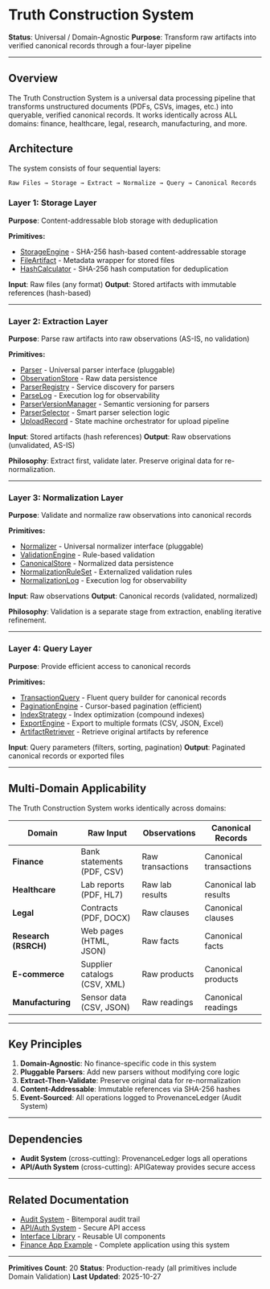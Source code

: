 # Truth Construction System

**Status**: Universal / Domain-Agnostic
**Purpose**: Transform raw artifacts into verified canonical records through a four-layer pipeline

---

## Overview

The Truth Construction System is a universal data processing pipeline that transforms unstructured documents (PDFs, CSVs, images, etc.) into queryable, verified canonical records. It works identically across ALL domains: finance, healthcare, legal, research, manufacturing, and more.

## Architecture

The system consists of four sequential layers:

```
Raw Files → Storage → Extract → Normalize → Query → Canonical Records
```

### Layer 1: Storage Layer
**Purpose**: Content-addressable blob storage with deduplication

**Primitives:**
- [StorageEngine](primitives/StorageEngine.md) - SHA-256 hash-based content-addressable storage
- [FileArtifact](primitives/FileArtifact.md) - Metadata wrapper for stored files
- [HashCalculator](primitives/HashCalculator.md) - SHA-256 hash computation for deduplication

**Input**: Raw files (any format)
**Output**: Stored artifacts with immutable references (hash-based)

---

### Layer 2: Extraction Layer
**Purpose**: Parse raw artifacts into raw observations (AS-IS, no validation)

**Primitives:**
- [Parser](primitives/Parser.md) - Universal parser interface (pluggable)
- [ObservationStore](primitives/ObservationStore.md) - Raw data persistence
- [ParserRegistry](primitives/ParserRegistry.md) - Service discovery for parsers
- [ParseLog](primitives/ParseLog.md) - Execution log for observability
- [ParserVersionManager](primitives/ParserVersionManager.md) - Semantic versioning for parsers
- [ParserSelector](primitives/ParserSelector.md) - Smart parser selection logic
- [UploadRecord](primitives/UploadRecord.md) - State machine orchestrator for upload pipeline

**Input**: Stored artifacts (hash references)
**Output**: Raw observations (unvalidated, AS-IS)

**Philosophy**: Extract first, validate later. Preserve original data for re-normalization.

---

### Layer 3: Normalization Layer
**Purpose**: Validate and normalize raw observations into canonical records

**Primitives:**
- [Normalizer](primitives/Normalizer.md) - Universal normalizer interface (pluggable)
- [ValidationEngine](primitives/ValidationEngine.md) - Rule-based validation
- [CanonicalStore](primitives/CanonicalStore.md) - Normalized data persistence
- [NormalizationRuleSet](primitives/NormalizationRuleSet.md) - Externalized validation rules
- [NormalizationLog](primitives/NormalizationLog.md) - Execution log for observability

**Input**: Raw observations
**Output**: Canonical records (validated, normalized)

**Philosophy**: Validation is a separate stage from extraction, enabling iterative refinement.

---

### Layer 4: Query Layer
**Purpose**: Provide efficient access to canonical records

**Primitives:**
- [TransactionQuery](primitives/TransactionQuery.md) - Fluent query builder for canonical records
- [PaginationEngine](primitives/PaginationEngine.md) - Cursor-based pagination (efficient)
- [IndexStrategy](primitives/IndexStrategy.md) - Index optimization (compound indexes)
- [ExportEngine](primitives/ExportEngine.md) - Export to multiple formats (CSV, JSON, Excel)
- [ArtifactRetriever](primitives/ArtifactRetriever.md) - Retrieve original artifacts by reference

**Input**: Query parameters (filters, sorting, pagination)
**Output**: Paginated canonical records or exported files

---

## Multi-Domain Applicability

The Truth Construction System works identically across domains:

| Domain | Raw Input | Observations | Canonical Records |
|--------|-----------|--------------|-------------------|
| **Finance** | Bank statements (PDF, CSV) | Raw transactions | Canonical transactions |
| **Healthcare** | Lab reports (PDF, HL7) | Raw lab results | Canonical lab results |
| **Legal** | Contracts (PDF, DOCX) | Raw clauses | Canonical clauses |
| **Research (RSRCH)** | Web pages (HTML, JSON) | Raw facts | Canonical facts |
| **E-commerce** | Supplier catalogs (CSV, XML) | Raw products | Canonical products |
| **Manufacturing** | Sensor data (CSV, JSON) | Raw readings | Canonical readings |

---

## Key Principles

1. **Domain-Agnostic**: No finance-specific code in this system
2. **Pluggable Parsers**: Add new parsers without modifying core logic
3. **Extract-Then-Validate**: Preserve original data for re-normalization
4. **Content-Addressable**: Immutable references via SHA-256 hashes
5. **Event-Sourced**: All operations logged to ProvenanceLedger (Audit System)

---

## Dependencies

- **Audit System** (cross-cutting): ProvenanceLedger logs all operations
- **API/Auth System** (cross-cutting): APIGateway provides secure access

---

## Related Documentation

- [Audit System](../audit/README.md) - Bitemporal audit trail
- [API/Auth System](../api-auth/README.md) - Secure API access
- [Interface Library](../../libraries/interface/README.md) - Reusable UI components
- [Finance App Example](../../verticals/README.md) - Complete application using this system

---

**Primitives Count**: 20
**Status**: Production-ready (all primitives include Domain Validation)
**Last Updated**: 2025-10-27
